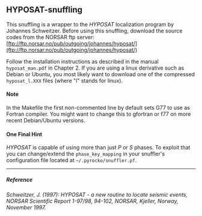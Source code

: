 HYPOSAT-snuffling
-----------------

This snuffling is a wrapper to the *HYPOSAT* localization program by Johannes 
Schweitzer. Before using this snuffling, download the source codes from the 
NORSAR ftp server:
[ftp://ftp.norsar.no/pub/outgoing/johannes/hyposat/](ftp://ftp.norsar.no/pub/outgoing/johannes/hyposat/)

Follow the installation instructions as described in the manual 
`hyposat_man.pdf` in Chapter 2. If you are using a linux
derivative such as Debian or Ubuntu, you most likely want to download one of
the compressed `hyposat_l.XXX` files (where "l" stands for linux).

#### Note

In the Makefile the first non-commented line by default sets G77 to use
as Fortran compiler. You might want to change this to gfortran or f77 on more
recent Debian/Ubuntu versions.

#### One Final Hint

*HYPOSAT* is capable of using more than just *P* or *S* phases. To exploit 
that you can change/extend the `phase_key_mapping` in your snuffler's 
configuration file located at `~/.pyrocko/snuffler.pf`.

---

##### Reference

*Schweitzer, J. (1997): HYPOSAT - a new routine to locate seismic events, NORSAR Scientific Report 1-97/98, 94-102, NORSAR, Kjeller, Norway, November 1997.*
